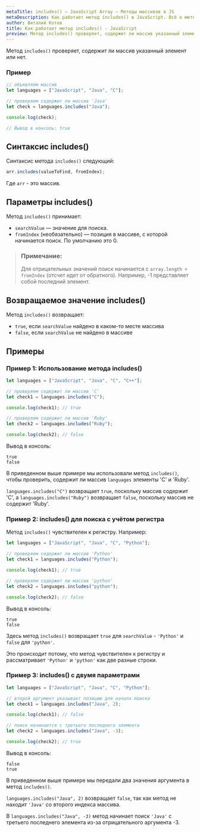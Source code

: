 ```yaml
---
metaTitle: includes() – JavaScript Array – Методы массивов в JS
metaDescription: Как работает метод includes() в JavaScript. Всё о методах работы с массивами в JavaScript | База знаний PurpleSchool
author: Виталий Котов
title: Как работает метод includes() - JavaScript
preview: Метод includes() проверяет, содержит ли массив указанный элемент или нет...
---
```


Метод `includes()` проверяет, содержит ли массив указанный элемент или нет.

### Пример

```javascript
// объявляем массив
let languages = ["JavaScript", "Java", "C"];

// проверяем содержит ли массив 'Java'
let check = languages.includes("Java");

console.log(check);

// Вывод в консоль: true
```

## Синтаксис includes()

Синтаксис метода `includes()` следующий:

```javascript
arr.includes(valueToFind, fromIndex);
```

Где `arr` - это массив.

## Параметры includes()

Метод `includes()` принимает:

- `searchValue` — значение для поиска.
- `fromIndex` (необязательно) — позиция в массиве, с которой начинается поиск. По умолчанию это 0.

> ### Примечание:
>
> Для отрицательных значений поиск начинается с `array.length + fromIndex` (отсчет идет от обратного). Например, -1 представляет собой последний элемент.

## Возвращаемое значение includes()

Метод `includes()` возвращает:

- `true`, если `searchValue` найдено в каком-то месте массива
- `false`, если `searchValue` не найдено в массиве

## Примеры

### Пример 1: Использование метода includes()

```javascript
let languages = ["JavaScript", "Java", "C", "C++"];

// проверяем содержит ли массив 'C'
let check1 = languages.includes("C");

console.log(check1); // true

// проверяем содержит ли массив 'Ruby'
let check2 = languages.includes("Ruby");

console.log(check2); // false
```

Вывод в консоль:

```
true
false
```

В приведенном выше примере мы использовали метод `includes()`, чтобы проверить, содержит ли массив `languages` элементы 'C' и 'Ruby'.

`languages.includes("C")` возвращает `true`, поскольку массив содержит 'C', а `languages.includes("Ruby")` возвращает `false`, поскольку массив не содержит 'Ruby'.

### Пример 2: includes() для поиска с учётом регистра

Метод `includes()` чувствителен к регистру. Например:

```javascript
let languages = ["JavaScript", "Java", "C", "Python"];

// проверяем содержит ли массив 'Python'
let check1 = languages.includes("Python");

console.log(check1); // true

// проверяем содержит ли массив 'python'
let check2 = languages.includes("python");

console.log(check2); // false
```

Вывод в консоль:

```
true
false
```

Здесь метод `includes()` возвращает `true` для `searchValue` - `'Python'` и `false` для `'python'`.

Это происходит потому, что метод чувствителен к регистру и рассматривает `'Python'` и `'python'` как две разные строки.

### Пример 3: includes() с двумя параметрами

```javascript
let languages = ["JavaScript", "Java", "C", "Python"];

// второй аргумент указывает позицию для начала поиска
let check1 = languages.includes("Java", 2);

console.log(check1); // false

// поиск начинается с третьего последнего элемента
let check2 = languages.includes("Java", -3);

console.log(check2); // true
```

Вывод в консоль:

```
false
true
```

В приведенном выше примере мы передали два значения аргумента в метод `includes()`.

`languages.includes("Java", 2)` возвращает `false`, так как метод не находит `'Java'` со второго индекса массива.

В `languages.includes("Java", -3)` метод начинает поиск `'Java'` с третьего последнего элемента из-за отрицательного аргумента -3.
